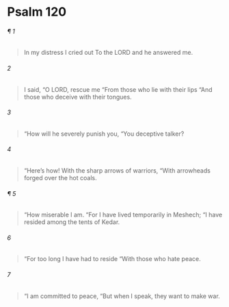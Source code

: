 # Psalm 120
###### ¶ 1
> In my distress I cried out
> To the LORD and he answered me.
###### 2
> I said, “O LORD, rescue me
> “From those who lie with their lips
> “And those who deceive with their tongues.
###### 3
> “How will he severely punish you,
> “You deceptive talker?
###### 4
> “Here’s how! With the sharp arrows of warriors,
> “With arrowheads forged over the hot coals.
###### ¶ 5
> “How miserable I am.
> “For I have lived temporarily in Meshech;
> “I have resided among the tents of Kedar.
###### 6
> “For too long I have had to reside
> “With those who hate peace.
###### 7
> “I am committed to peace,
> “But when I speak, they want to make war.
